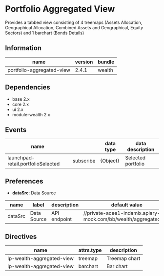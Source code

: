 # Portfolio Aggregated View
Provides a tabbed view consisting of 4 treemaps (Assets Allocation, Geographical Allocation, Combined Assets and Geographical, Equity Sectors) and 1 barchart (Bonds Details)

## Information
|  name |  version |  bundle |
|--|--|--|
|  portfolio-aggregated-view |  2.4.1 |  wealth |

## Dependencies

- base 2.x
- core 2.x
- ui 2.x
- module-wealth 2.x

## Events
|  name |   |  data type |  data description |
|--|--|--|--|
|  launchpad-retail.portfolioSelected |  subscribe |  {Object} |  Selected portfolio |

## Preferences

- **dataSrc**: Data Source

|  name |  label |  description |  default value |
|--|--|--|--|
|  dataSrc |  Data Source |  API endpoint |  //private-acee1-indamix.apiary-mock.com/bb/wealth/aggregated/{id} |

## Directives
|  name |  attrs.type |  description |
|--|--|--|
|  lp-wealth-aggregated-view |  treemap |  Treemap chart |
|  lp-wealth-aggregated-view |  barchart |  Bar chart |

